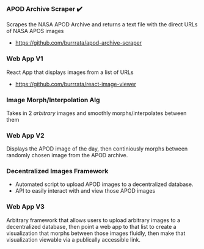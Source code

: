 ### APOD Archive Scraper ✔️
Scrapes the NASA APOD Archive and returns a text file with the direct URLs of NASA APOS images
- https://github.com/burrrata/apod-archive-scraper

### Web App V1 
React App that displays images from a list of URLs
- https://github.com/burrrata/react-image-viewer

### Image Morph/Interpolation Alg 
Takes in 2 *arbitrary* images and smoothly morphs/interpolates between them

### Web App V2 
Displays the APOD image of the day, then continiously morphs between randomly chosen image from the APOD archive.

### Decentralized Images Framework
- Automated script to upload APOD images to a decentralized database.
- API to easily interact with and view those APOD images

### Web App V3
Arbitrary framework that allows users to upload arbitrary images to a decentralized database, then point a web app to that list to create a visualization that morphs between those images fluidly, then make that visualization viewable via a publically accessible link.
